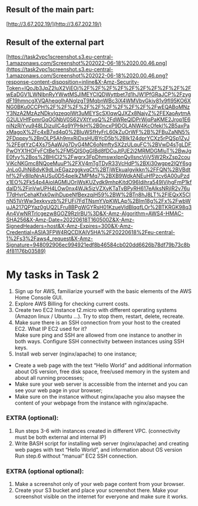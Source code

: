 ## Result of the main part:
[http://3.67.202.19/](http://3.67.202.19/)  

## Result of the external part
[https://task2vpc1screenshot.s3.eu-central-1.amazonaws.com/Screenshot%202022-06-18%2020.00.46.png](https://task2vpc1screenshot.s3.eu-central-1.amazonaws.com/Screenshot%202022-06-18%2020.00.46.png?response-content-disposition=inline&X-Amz-Security-Token=IQoJb3JpZ2luX2VjEOj%2F%2F%2F%2F%2F%2F%2F%2F%2F%2FwEaDGV1LWNlbnRyYWwtMSJIMEYCIQDWyttbet7d1hJW1PfGRaJCP%2FzygdF19hmncgXVQAheqgIhANglzgT9MqbnWBc3iX4WMVbvGkjy81v9fI95KO6XNG0BKu0CCPH%2F%2F%2F%2F%2F%2F%2F%2F%2F%2FwEQABoMNzY3NzA2MzAzNDkyIgzeqolWt3uMEYScSXIqwQJXZx8NajyZ%2FEXaoAytmAG2ULVHfFpmrGqOGNbV0S62VXtYvqQ%2FdWReQlDPrWjqPaKME2Jrop1E6niNzRjYvu948LDjzullC4q9YPHkH%2B0ncxP9DOLANW4KcOfekl%2B5axPaxMagoX%2Fc4xB7xd4q0%2BIuWSfHyFrL60kZuOrWF%2B%2FBuZaNN5%2FDpppy%2BnOLP5Ah9mxRiDxsHUBYcD5b%2BIk124dprYCXz5rPQSp1ZyJ%2FEgtYzC4Xs75AaWJg7DyG4MC6oNmftySX2zULquFC%2BVwD4sTgLDFPwOYX1HOFyFCtBe%2FM5QIS0gGIBd8fDCuJtPJE2i2MRMDGMluT%2BwJgE0fyy%2Bos%2BHiCl2%2Fwgrx3FpDhmswxIpnQyIIsncVjiV5W2RxZsp2couViKcNKGmc8NQoeMuuP%2FXV4mTgTDyR33VcHdP%2BXi30wgpe2lQY6sgJnLo0JhNi8dvK9dLjxEGazzggkvqCt%2BTjWEkuaIgvikkn%2FFQN%2BVBdthf%2Fv8lIpNnAUSu0D54peIkZMPMq7%2BXB9WdkANEuHfPzcv6A00uPzdx1EO%2Fk54p4AioIAGMIJOrjWsKUZydk9mhpKitdO96Idihra549lVjhgFmP1kfdalD%2FinVwUPH4LOw0nx4WJk5izVZXyKTaTvBPyRH617eAlksNRjIR2v76uT7dHvrCehaKfxk0wihDupeNfBexzqjH59%2BW%2BTn8hJ8LT%2FIEQxX5CInN51VrWw3exkvyzb%2FUFj7FdTNsmYVpKWLAp%2BIm18g%2Fx%2FwbWuJA217QPYaz0gUQ2LFru8BPgWGYRsH01KzueVldBlqqfLOr%2BTKRGK98q3An4VwNRTrlcgezw8GOZ9RzlrBU%3D&X-Amz-Algorithm=AWS4-HMAC-SHA256&X-Amz-Date=20220618T160500Z&X-Amz-SignedHeaders=host&X-Amz-Expires=300&X-Amz-Credential=ASIA3FPW4RQCDXAIV5HA%2F20220618%2Feu-central-1%2Fs3%2Faws4_request&X-Amz-Signature=948092906ec994921edf8b46584cb020dd6626b78df79b73c8b4f81176b03589)
      

# My tasks in Task 2

 1. Sign up for AWS, familiarize yourself with the basic elements of the AWS Home Console GUI.
2. Explore AWS Billing for checking current costs. 
3. Create two EC2 Instance t2.micro with different operating systems (Amazon linux / Ubuntu ...). Try to stop them, restart, delete, recreate.
4. Make sure there is an SSH connection from your host to the created EC2. What IP EC2 used for it?  
Make sure  ping and SSH are allowed from one instance to another in both ways. Configure SSH connectivity between instances using SSH keys.
1. Install web server (nginx/apache) to one instance; 
- Create a web page with the text “Hello World” and additional information about OS version, free disk space,  free/used memory in the system and about all running processes;
- Make sure your web server is accessible from the internet and you can see your web page in your browser; 
- Make sure on the instance without nginx/apache you also maysee the content of your webpage from the instance with nginx/apache.
 

 
### EXTRA (optional): 
1. Run steps 3-6 with instances created in different VPC. (connectivity must be both external and internal IP)	
2. Write BASH script for installing web server (nginx/apache) and creating web pages with text “Hello World”, and information about OS version
Run step.6 without “manual” EC2 SSH connection.
### EXTRA (optional optional):
1. Make a screenshot only of your web page сontent from your browser.
2. Create your S3 bucket and place your screenshot there.
Make your screenshot visible on the internet for everyone and make sure it works.
 








